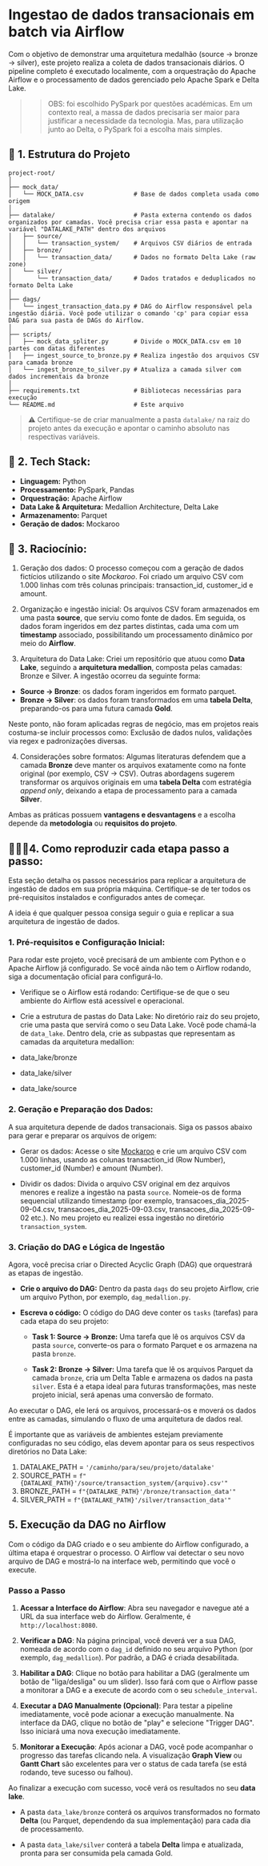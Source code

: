 # Ingestao de dados transacionais em batch via Airflow

Com o objetivo de demonstrar uma arquitetura medalhão (source → bronze → silver), este projeto realiza a coleta de dados transacionais diários. O pipeline completo é executado localmente, com a orquestração do Apache Airflow e o processamento de dados gerenciado pelo Apache Spark e Delta Lake.

>>OBS: foi escolhido PySpark por questões académicas. Em um contexto real, a massa de dados precisaria ser maior para justificar a necessidade da tecnologia. Mas, para utilização junto ao Delta, o PySpark foi a escolha mais simples.

## 📂 1. Estrutura do Projeto

```
project-root/
│
├── mock_data/
│   └── MOCK_DATA.csv              # Base de dados completa usada como origem
│
├── datalake/                      # Pasta externa contendo os dados organizados por camadas. Você precisa criar essa pasta e apontar na variável "DATALAKE_PATH" dentro dos arquivos
│   ├── source/
│   │   └── transaction_system/    # Arquivos CSV diários de entrada
│   ├── bronze/
│   │   └── transaction_data/      # Dados no formato Delta Lake (raw zone)
│   └── silver/
│       └── transaction_data/      # Dados tratados e deduplicados no formato Delta Lake
│
├── dags/
│   └── ingest_transaction_data.py # DAG do Airflow responsável pela ingestão diária. Você pode utilizar o comando 'cp' para copiar essa DAG para sua pasta de DAGs do Airflow.
│
├── scripts/
│   ├── mock_data_spliter.py       # Divide o MOCK_DATA.csv em 10 partes com datas diferentes
│   ├── ingest_source_to_bronze.py # Realiza ingestão dos arquivos CSV para camada bronze
│   └── ingest_bronze_to_silver.py # Atualiza a camada silver com dados incrementais da bronze
│
├── requirements.txt               # Bibliotecas necessárias para execução
└── README.md                      # Este arquivo
```

> ⚠️ Certifique-se de criar manualmente a pasta `datalake/` na raiz do projeto antes da execução e apontar o caminho absoluto nas respectivas variáveis.


## 🧰 2. Tech Stack:

- **Linguagem:** Python
- **Processamento:** PySpark, Pandas
- **Orquestração:** Apache Airflow
- **Data Lake & Arquitetura:** Medallion Architecture, Delta Lake
- **Armazenamento:** Parquet
- **Geração de dados:** Mockaroo

## 🧠 3. Raciocínio:

1. Geração dos dados: 
O processo começou com a geração de dados fictícios utilizando o site _Mockaroo_. Foi criado um arquivo CSV com 1.000 linhas com três colunas principais: transaction_id, customer_id e amount. 

2. Organização e ingestão inicial:
Os arquivos CSV foram armazenados em uma pasta **source**, que serviu como fonte de dados. Em seguida, os dados foram ingeridos em dez partes distintas, cada uma com um **timestamp** associado, possibilitando um processamento dinâmico por meio do **Airflow**.

3. Arquitetura do Data Lake:
Criei um repositório que atuou como **Data Lake**, seguindo a **arquitetura medallion**, composta pelas camadas: Bronze e Silver. A ingestão ocorreu da seguinte forma: 
- **Source → Bronze**: os dados foram ingeridos em formato parquet. 
- **Bronze → Silver**: os dados foram transformados em uma **tabela Delta**, preparando-os para uma futura camada **Gold**.

Neste ponto, não foram aplicadas regras de negócio, mas em projetos reais costuma-se incluir processos como: Exclusão de dados nulos, validações via regex e padronizações diversas.

4. Considerações sobre formatos:
Algumas literaturas defendem que a camada **Bronze** deve manter os arquivos exatamente como na fonte original (por exemplo, CSV → CSV). Outras abordagens sugerem transformar os arquivos originais em uma **tabela Delta** com estratégia _append only_, deixando a etapa de processamento para a camada **Silver**.

Ambas as práticas possuem **vantagens e desvantagens** e a escolha depende da **metodologia** ou **requisitos do projeto**.

## 👩🏽‍💻4. Como reproduzir cada etapa passo a passo:


Esta seção detalha os passos necessários para replicar a arquitetura de ingestão de dados em sua própria máquina. Certifique-se de ter todos os pré-requisitos instalados e configurados antes de começar.

A ideia é que qualquer pessoa consiga seguir o guia e replicar a sua arquitetura de ingestão de dados.

### 1. Pré-requisitos e Configuração Inicial:

Para rodar este projeto, você precisará de um ambiente com Python e o Apache Airflow já configurado. Se você ainda não tem o Airflow rodando, siga a documentação oficial para configurá-lo.

- Verifique se o Airflow está rodando: Certifique-se de que o seu ambiente do Airflow está acessível e operacional.

- Crie a estrutura de pastas do Data Lake: No diretório raiz do seu projeto, crie uma pasta que servirá como o seu Data Lake. Você pode chamá-la de `data_lake`. Dentro dela, crie as subpastas que representam as camadas da arquitetura medallion:

- data_lake/bronze
- data_lake/silver
- data_lake/source

### 2. Geração e Preparação dos Dados:

A sua arquitetura depende de dados transacionais. Siga os passos abaixo para gerar e preparar os arquivos de origem:

- Gerar os dados: Acesse o site [Mockaroo](https://www.mockaroo.com/) e crie um arquivo CSV com 1.000 linhas, usando as colunas transaction_id (Row Number), customer_id (Number) e amount (Number).

- Dividir os dados: Divida o arquivo CSV original em dez arquivos menores e realize a ingestão na pasta `source`. Nomeie-os de forma sequencial utilizando timestamp (por exemplo, transacoes_dia_2025-09-04.csv, transacoes_dia_2025-09-03.csv, transacoes_dia_2025-09-02 etc.). No meu projeto eu realizei essa ingestão no diretório `transaction_system`.

### 3. Criação do DAG e Lógica de Ingestão

Agora, você precisa criar o Directed Acyclic Graph (DAG) que orquestrará as etapas de ingestão.

- **Crie o arquivo do DAG:** Dentro da pasta `dags` do seu projeto Airflow, crie um arquivo Python, por exemplo, `dag_medallion.py`.

- **Escreva o código:** O código do DAG deve conter os `tasks` (tarefas) para cada etapa do seu projeto:
    
    - **Task 1: Source -> Bronze:** Uma tarefa que lê os arquivos CSV da pasta `source`, converte-os para o formato Parquet e os armazena na pasta `bronze`. 
    
    - **Task 2: Bronze -> Silver:** Uma tarefa que lê os arquivos Parquet da camada `bronze`, cria um Delta Table e armazena os dados na pasta `silver`. Esta é a etapa ideal para futuras transformações, mas neste projeto inicial, será apenas uma conversão de formato.
    

Ao executar o DAG, ele lerá os arquivos, processará-os e moverá os dados entre as camadas, simulando o fluxo de uma arquitetura de dados real.

É importante que as variáveis de ambientes estejam previamente configuradas no seu código, elas devem apontar para os seus respectivos diretórios no Data Lake: 

1. DATALAKE_PATH = `'/caminho/para/seu/projeto/datalake'`
2. SOURCE_PATH = `f"{DATALAKE_PATH}'/source/transaction_system/{arquivo}.csv'"`
3. BRONZE_PATH = `f"{DATALAKE_PATH}'/bronze/transaction_data'"`
4. SILVER_PATH = `f"{DATALAKE_PATH}'/silver/transaction_data'"`

## 5. Execução da DAG no Airflow

Com o código da DAG criado e o seu ambiente do Airflow configurado, a última etapa é orquestrar o processo. O Airflow vai detectar o seu novo arquivo de DAG e mostrá-lo na interface web, permitindo que você o execute.

### Passo a Passo

1. **Acessar a Interface do Airflow**: Abra seu navegador e navegue até a URL da sua interface web do Airflow. Geralmente, é `http://localhost:8080`.

2. **Verificar a DAG**: Na página principal, você deverá ver a sua DAG, nomeada de acordo com o `dag_id` definido no seu arquivo Python (por exemplo, `dag_medallion`). Por padrão, a DAG é criada desabilitada.

3. **Habilitar a DAG**: Clique no botão para habilitar a DAG (geralmente um botão de "liga/desliga" ou um slider). Isso fará com que o Airflow passe a monitorar a DAG e a execute de acordo com o seu `schedule_interval`.

4. **Executar a DAG Manualmente (Opcional)**: Para testar a pipeline imediatamente, você pode acionar a execução manualmente. Na interface da DAG, clique no botão de "play" e selecione "Trigger DAG". Isso iniciará uma nova execução imediatamente.

5. **Monitorar a Execução**: Após acionar a DAG, você pode acompanhar o progresso das tarefas clicando nela. A visualização **Graph View** ou **Gantt Chart** são excelentes para ver o status de cada tarefa (se está rodando, teve sucesso ou falhou).

Ao finalizar a execução com sucesso, você verá os resultados no seu **data lake**.

- A pasta `data_lake/bronze` conterá os arquivos transformados no formato **Delta** (ou Parquet, dependendo da sua implementação) para cada dia de processamento.

- A pasta `data_lake/silver` conterá a tabela **Delta** limpa e atualizada, pronta para ser consumida pela camada Gold.
